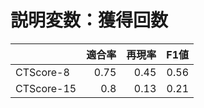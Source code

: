 # 説明変数：獲得回数
| | 適合率 | 再現率 | F1値 |
| :-- | --: | --: | --: |
| CTScore-8 | 0.75 | 0.45 | 0.56 |
| CTScore-15 | 0.8 | 0.13 | 0.21 |

